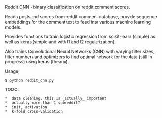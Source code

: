 Reddit CNN - binary classification on reddit comment scores.

Reads posts and scores from reddit comment database, provide sequence
embeddings for the comment text to feed into various machine learning models.

Provides functions to train logistic regression from scikit-learn (simple) as
well as keras (simple and with l1 and l2 regularization).

Also trains Convolutional Neural Networks (CNN) with varying filter sizes,
filter numbers and optimizers to find optimal network for the data (still in
progress) using keras (theano).

Usage:

    $ python reddit_cnn.py

TODO:

    *  data cleaning, this is _actually_ important
    *  actually more than 1 subreddit?
    *  init, activation
    *  k-fold cross-validation
